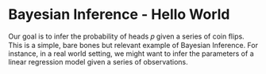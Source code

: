 # Bayesian Inference - Hello World
Our goal is to infer the probability of heads  𝑝  given a series of coin flips. This is a simple, bare bones but relevant example of Bayesian Inference. For instance, in a real world setting, we might want to infer the parameters of a linear regression model given a series of observations.
